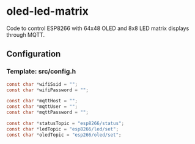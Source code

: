 # oled-led-matrix

Code to control ESP8266 with 64x48 OLED and 8x8 LED matrix displays through MQTT.

## Configuration

### Template: src/config.h

```c
const char *wifiSsid = "";
const char *wifiPassword = "";

const char *mqttHost = "";
const char *mqttUser = "";
const char *mqttPassword = "";

const char *statusTopic = "esp8266/status";
const char *ledTopic = "esp8266/led/set";
const char *oledTopic = "esp266/oled/set";
```
